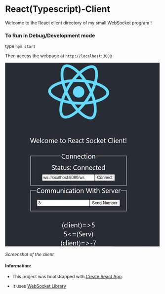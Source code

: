 # React(Typescript)-Client

Welcome to the React client directory of my small WebSocket program !

### To Run in Debug/Development mode

type `npm start`

Then access the webpage at `http://localhost:3000` 

<img src="./img/screenshot1.png" width=500px></img>

*Screenshot of the client*

#### Information: 

- This project was bootstrapped with [Create React App](https://github.com/facebook/create-react-app).

- It uses [WebSocket Library](https://www.npmjs.com/package/websocket)

  
